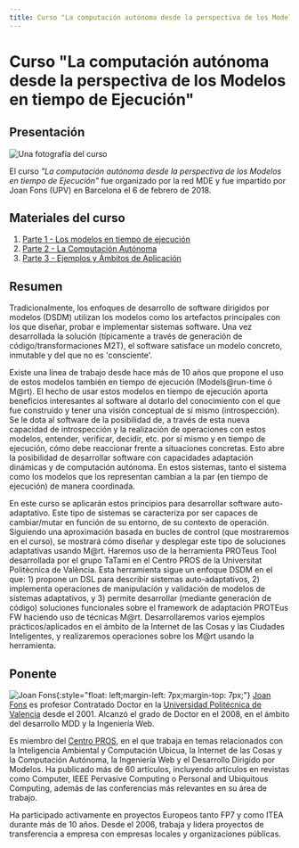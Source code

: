 ```yaml
---
title: Curso "La computación autónoma desde la perspectiva de los Modelos en tiempo de Ejecución" - Red MDE
---
```


# Curso "La computación autónoma desde la perspectiva de los Modelos en tiempo de Ejecución"

## Presentación 

![Una fotografía del curso](https://mde-network.github.io/img/ModelsRuntime-Feb6.jpg "Fotografía del curso")

El curso *"La computación autónoma desde la perspectiva de los Modelos en tiempo de Ejecución"* fue organizado por la red MDE y fue impartido por Joan Fons (UPV) en Barcelona el 6 de febrero de 2018.

## Materiales del curso
1. [Parte 1 - Los modelos en tiempo de ejecución](https://mde-network.github.io/docs/courses/models-runtime/Parte1-Modelos_Tiempo_Ejecucion.pdf)
2. [Parte 2 - La Computación Autónoma](https://mde-network.github.io/docs/courses/models-runtime/Parte2-Computacion_Autonoma.pdf)
3. [Parte 3 - Ejemplos y Ámbitos de Aplicación](https://mde-network.github.io/docs/courses/models-runtime/Parte3-Ejemplos-Aplicaciones.pdf)

## Resumen 
Tradicionalmente, los enfoques de desarrollo de software dirigidos por modelos (DSDM) utilizan los modelos como los artefactos principales con los que diseñar, probar e implementar sistemas software. Una vez desarrollada la solución (típicamente a través de generación de código/transformaciones M2T), el software satisface un modelo concreto, inmutable y del que no es 'consciente'.

Existe una línea de trabajo desde hace más de 10 años que propone el uso de estos modelos también en tiempo de ejecución (Models@run-time ó M@rt). El hecho de usar estos modelos en tiempo de ejecución aporta beneficios interesantes al software al dotarlo del conocimiento con el que fue construído y tener una visión conceptual de sí mismo (introspección). Se le dota al software de la posibilidad de, a través de esta nueva capacidad de introspección y la realización de operaciones con estos modelos, entender, verificar, decidir, etc. por sí mismo y en tiempo de ejecución, cómo debe reaccionar frente a situaciones concretas. Esto abre la posibilidad de desarrollar software con capacidades adaptación dinámicas y de computación autónoma. En estos sistemas, tanto el sistema como los modelos que los representan cambian a la par (en tiempo de ejecución) de manera coordinada. 

En este curso se aplicarán estos principios para desarrollar software auto-adaptativo. Este tipo de sistemas se caracteriza por ser capaces de cambiar/mutar en función de su entorno, de su contexto de operación. Siguiendo una aproximación basada en bucles de control (que mostraremos en el curso), se mostrará cómo diseñar y desplegar este tipo de soluciones adaptativas usando M@rt. Haremos uso de la herramienta PROTeus Tool desarrollada por el grupo TaTami en el Centro PROS de la Universitat Politècnica de València. Esta herramienta sigue un enfoque DSDM en el que: 1) propone un DSL para describir sistemas auto-adaptativos, 2) implementa operaciones de manipulación y validación de modelos de sistemas adaptativos, y 3) permite desarrollar (mediante generación de código) soluciones funcionales sobre el framework de adaptación PROTEus FW haciendo uso de técnicas M@rt. Desarrollaremos varios ejemplos prácticos/aplicados en el ámbito de la Internet de las Cosas y las Ciudades Inteligentes, y realizaremos operaciones sobre los M@rt usando la herramienta.

## Ponente



![Joan Fons](https://mde-network.github.io/img/JoanFons.png "Joan Fons"){:style="float: left;margin-left: 7px;margin-top: 7px;"}
[Joan Fons](http://www.pros.webs.upv.es/members/joan-fons/) es profesor Contratado Doctor en la [Universidad Politécnica de Valencia](http://www.upv.es/) desde el 2001. Alcanzó el grado de Doctor en el 2008, en el ámbito del desarrollo MDD y la Ingeniería Web.

Es miembro del [Centro PROS](http://www.pros.webs.upv.es/), en el que trabaja en temas relacionados con la Inteligencia Ambiental y Computación Ubicua, la Internet de las Cosas y la Computación Autónoma, la Ingeniería Web y el Desarrollo Dirigido por Modelos. Ha publicado más de 60 artículos, incluyendo artículos en revistas como Computer, IEEE Pervasive Computing o Personal and Ubiquitous Computing, además de las conferencias más relevantes en su área de trabajo.

Ha participado activamente en proyectos Europeos tanto FP7 y como ITEA durante más de 10 años. Desde el 2006, trabaja y lidera proyectos de transferencia a empresa con empresas locales y organizaciones públicas.
